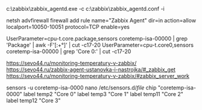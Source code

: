 c:\zabbix\zabbix_agentd.exe -c c:\zabbix\zabbix_agentd.conf -i

netsh advfirewall firewall add rule name="Zabbix Agent" dir=in action=allow localport=10050-10051 protocol=TCP enable=yes

UserParameter=cpu-t.core.package,sensors coretemp-isa-00000 | grep 'Package' | awk -F'[:+°]' | cut -c17-20
UserParameter=cpu-t.core0,sensors coretemp-isa-00000 | grep 'Core 0:' | cut -c17-20

https://sevo44.ru/monitoring-temperatury-v-zabbix/
https://sevo44.ru/zabbix-agent-ustanovka-i-nastrojka/#_zabbix_get
https://sevo44.ru/monitoring-temperatury-v-zabbix/#zabbix_server_work

sensors -u coretemp-isa-0000
nano /etc/sensors.d/*file*
chip "coretemp-isa-0000"
  label temp2 "Core 0"
  label temp3 "Core 1"
  label temp11 "Core 2"
  label temp12 "Core 3"
